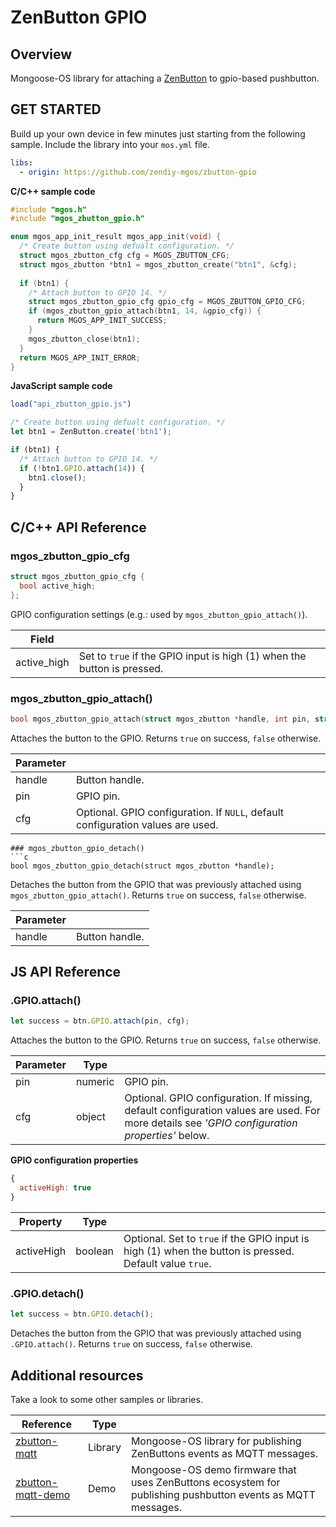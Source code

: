 # ZenButton GPIO
## Overview
Mongoose-OS library for attaching a [ZenButton](https://github.com/zendiy-mgos/zbutton) to gpio-based pushbutton.
## GET STARTED
Build up your own device in few minutes just starting from the following sample.
Include the library into your `mos.yml` file.
```yaml
libs:
  - origin: https://github.com/zendiy-mgos/zbutton-gpio
```
**C/C++ sample code**
```c
#include "mgos.h"
#include "mgos_zbutton_gpio.h"

enum mgos_app_init_result mgos_app_init(void) {
  /* Create button using defualt configuration. */
  struct mgos_zbutton_cfg cfg = MGOS_ZBUTTON_CFG;
  struct mgos_zbutton *btn1 = mgos_zbutton_create("btn1", &cfg);
  
  if (btn1) {
    /* Attach button to GPIO 14. */
    struct mgos_zbutton_gpio_cfg gpio_cfg = MGOS_ZBUTTON_GPIO_CFG;  
    if (mgos_zbutton_gpio_attach(btn1, 14, &gpio_cfg)) {
      return MGOS_APP_INIT_SUCCESS;
    }
    mgos_zbutton_close(btn1);
  }
  return MGOS_APP_INIT_ERROR;
}
```
**JavaScript sample code**

```js
load("api_zbutton_gpio.js")

/* Create button using defualt configuration. */
let btn1 = ZenButton.create('btn1');

if (btn1) {
  /* Attach button to GPIO 14. */
  if (!btn1.GPIO.attach(14)) {
    btn1.close();
  }
}
```
## C/C++ API Reference
### mgos_zbutton_gpio_cfg
```c
struct mgos_zbutton_gpio_cfg {
  bool active_high;
};
```
GPIO configuration settings (e.g.: used by `mgos_zbutton_gpio_attach()`).

|Field||
|--|--|
|active_high|Set to `true` if the GPIO input is high (1) when the button is pressed.|
### mgos_zbutton_gpio_attach()
```c
bool mgos_zbutton_gpio_attach(struct mgos_zbutton *handle, int pin, struct mgos_zbutton_gpio_cfg *cfg);
```
Attaches the button to the GPIO. Returns `true` on success, `false` otherwise.

|Parameter||
|--|--|
|handle|Button handle.|
|pin|GPIO pin.|
|cfg|Optional. GPIO configuration. If `NULL`, default configuration values are used.|
```
### mgos_zbutton_gpio_detach()
```c
bool mgos_zbutton_gpio_detach(struct mgos_zbutton *handle);
```
Detaches the button from the GPIO that was previously attached using `mgos_zbutton_gpio_attach()`. Returns `true` on success, `false` otherwise.

|Parameter||
|--|--|
|handle|Button handle.|
## JS API Reference
### .GPIO.attach()
```js
let success = btn.GPIO.attach(pin, cfg);
```
Attaches the button to the GPIO. Returns `true` on success, `false` otherwise.

|Parameter|Type||
|--|--|--|
|pin|numeric|GPIO pin.|
|cfg|object|Optional. GPIO configuration. If missing, default configuration values are used. For more details see *'GPIO configuration properties'* below.|

**GPIO configuration properties**
```js
{
  activeHigh: true
}
```
|Property|Type||
|--|--|--|
|activeHigh|boolean|Optional. Set to `true` if the GPIO input is high (1) when the button is pressed. Default value `true`.|
### .GPIO.detach()
```js
let success = btn.GPIO.detach();
```
Detaches the button from the GPIO that was previously attached using `.GPIO.attach()`. Returns `true` on success, `false` otherwise.
## Additional resources
Take a look to some other samples or libraries.

|Reference|Type||
|--|--|--|
|[zbutton-mqtt](https://github.com/zendiy-mgos/zbutton-mqtt)|Library|Mongoose-OS library for publishing ZenButtons events as MQTT messages.|
|[zbutton-mqtt-demo](https://github.com/zendiy-mgos/zbutton-mqtt-demo)|Demo|Mongoose-OS demo firmware that uses ZenButtons ecosystem for publishing pushbutton events as MQTT messages.|